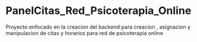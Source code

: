 # PanelCitas_Red_Psicoterapia_Online
Proyecto enfocado en la creacion del backend para creacion , asignacion y manipulacion de citas y horarios para red de psicoterapia online
